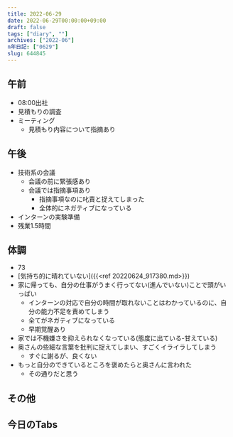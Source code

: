```yaml
---
title: 2022-06-29
date: 2022-06-29T00:00:00+09:00
draft: false
tags: ["diary", ""]
archives: ["2022-06"]
n年日記: ["0629"]
slug: 644845
---
```

## 午前
- 08:00出社
- 見積もりの調査
- ミーティング
  - 見積もり内容について指摘あり
## 午後
- 技術系の会議
  - 会議の前に緊張感あり
  - 会議では指摘事項あり
    - 指摘事項なのに叱責と捉えてしまった
    - 全体的にネガティブになっている 
- インターンの実験準備
- 残業1.5時間
## 体調
- 73
- [気持ち的に晴れていない]({{<ref 20220624_917380.md>}})
- 家に帰っても、自分の仕事がうまく行ってない(進んでいない)ことで頭がいっぱい
  - インターンの対応で自分の時間が取れないことはわかっているのに、自分の能力不足を責めてしまう
  - 全てがネガティブになっている
  - 早期覚醒あり
- 家では不機嫌さを抑えられなくなっている(態度に出ている-甘えている)
- 奥さんの些細な言葉を批判に捉えてしまい、すごくイライラしてしまう
  - すぐに謝るが、良くない
- もっと自分のできているところを褒めたらと奥さんに言われた
  - その通りだと思う
## その他
## 今日のTabs